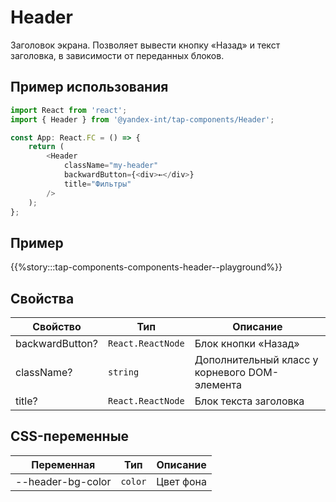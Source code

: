# Header

Заголовок экрана. Позволяет вывести кнопку «Назад» и текст заголовка, в зависимости от переданных блоков.

## Пример использования

```typescript jsx
import React from 'react';
import { Header } from '@yandex-int/tap-components/Header';

const App: React.FC = () => {
    return (
        <Header
            className="my-header"
            backwardButton={<div>←</div>}
            title="Фильтры"
        />
    );
};
```

## Пример

{{%story:::tap-components-components-header--playground%}}

## Свойства

| Свойство        | Тип               | Описание                                      |
| --------------- | ----------------- | --------------------------------------------- |
| backwardButton? | `React.ReactNode` | Блок кнопки «Назад»                           |
| className?      | `string`          | Дополнительный класс у корневого DOM-элемента |
| title?          | `React.ReactNode` | Блок текста заголовка                         |

## CSS-переменные

| Переменная        | Тип     | Описание  |
| ----------------- | ------- | --------- |
| --header-bg-color | `color` | Цвет фона |
